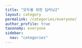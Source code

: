 ```yaml
---
title: "모두를 위한 딥러닝2"
layout: category
permalink: /categories/everyone/
author_profile: true
taxonomy: everyone
sidebar:
  nav: "categories"
---
```

